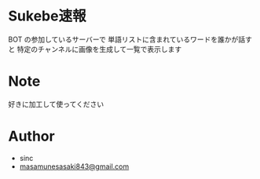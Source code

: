 # Sukebe速報
 BOT の参加しているサーバーで
単語リストに含まれているワードを誰かが話すと
特定のチャンネルに画像を生成して一覧で表示します
 


# Note
 
好きに加工して使ってください
 
# Author
 
* sinc
* masamunesasaki843@gmail.com
 
